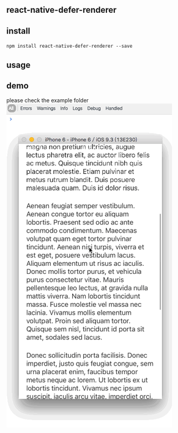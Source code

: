 
## react-native-defer-renderer

## install
`npm install react-native-defer-renderer --save`

## usage

## demo
please check the example folder
<img src="https://raw.githubusercontent.com/chunghe/react-native-defer-renderer/master/example/example.gif" />
